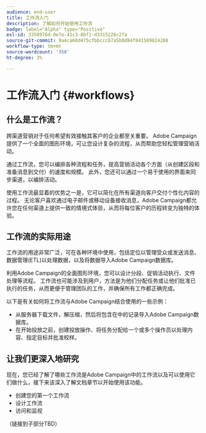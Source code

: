 ```yaml
---
audience: end-user
title: 工作流入门
description: 了解如何开始使用工作流
badge: label="Alpha" type="Positive"
exl-id: 3358976d-0e7e-41c3-8bf2-d3315226c2fa
source-git-commit: 9a4ca68d475cfbbcccb7a5b0d84f841589824288
workflow-type: tm+mt
source-wordcount: '358'
ht-degree: 3%

---
```


# 工作流入门 {#workflows}

## 什么是工作流？

跨渠道营销对于任何希望有效接触其客户的企业都至关重要。 Adobe Campaign提供了一个全面的图形环境，可让您设计复杂的流程，从而帮助您轻松管理营销活动。

通过工作流，您可以编排各种流程和任务，提高营销活动各个方面（从创建区段和准备消息到交付）的速度和规模。 此外，您还可以通过一个易于使用的界面来同步渠道，以编排活动。

使用工作流最显着的优势之一是，它可以简化在所有渠道向客户交付个性化内容的过程。 无论客户喜欢通过电子邮件或移动设备接收消息，Adobe Campaign都允许您在任何渠道上提供一致的情境式体验，从而将每位客户的历程转变为独特的体验。

## 工作流的实际用途

工作流的用途非常广泛，可在各种环境中使用，包括定位以管理受众或发送消息、数据管理(ETL)以处理数据，以及将数据导入Adobe Campaign数据库。

利用Adobe Campaign的全面图形环境，您可以设计分段、促销活动执行、文件处理等流程。 工作流也可能涉及到用户，方法是为他们分配任务或让他们批准已执行的任务，从而更便于管理团队的工作，并确保所有工作都正确完成。

以下是有关如何将工作流与Adobe Campaign结合使用的一些示例：

* 从服务器下载文件，解压缩，然后将包含在中的记录导入Adobe Campaign数据库。
* 在开始投放之前，创建投放操作、将任务分配给一个或多个操作员以处理内容、指定目标并批准校样。

## 让我们更深入地研究

现在，您已经了解了哪些工作流是Adobe Campaign中的工作流以及可以使用它们做什么，接下来该深入了解文档章节以开始使用该功能。

* 创建您的第一个工作流
* 设计工作流
* 访问和监视

（链接到子部分TBD）
